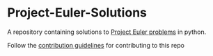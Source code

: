 # Project-Euler-Solutions
A repository containing solutions to [Project Euler problems](https://projecteuler.net/archives) in python.

Follow the [contribution guidelines](https://github.com/volt9801/Project-Euler-Solutions/blob/master/Contribute.md) for contributing to this repo
